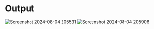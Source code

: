 # Output

![Screenshot 2024-08-04 205531](https://github.com/user-attachments/assets/a91fded3-9577-4686-853e-af6dbd8a6022)
![Screenshot 2024-08-04 205906](https://github.com/user-attachments/assets/7ea08d8b-22d7-4cd4-84aa-7b7875473fab)


